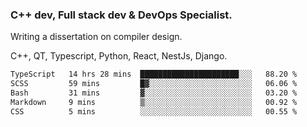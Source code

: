 <h3>C++ dev, Full stack dev & DevOps Specialist.</h3>
<p>Writing a dissertation on compiler design. <p>
<p>C++, QT, Typescript, Python, React, NestJs, Django.</p>

<!--START_SECTION:waka-->

```txt
TypeScript   14 hrs 28 mins  ██████████████████████░░░   88.20 %
SCSS         59 mins         █▓░░░░░░░░░░░░░░░░░░░░░░░   06.06 %
Bash         31 mins         ▓░░░░░░░░░░░░░░░░░░░░░░░░   03.20 %
Markdown     9 mins          ▒░░░░░░░░░░░░░░░░░░░░░░░░   00.92 %
CSS          5 mins          ░░░░░░░░░░░░░░░░░░░░░░░░░   00.55 %
```

<!--END_SECTION:waka-->
